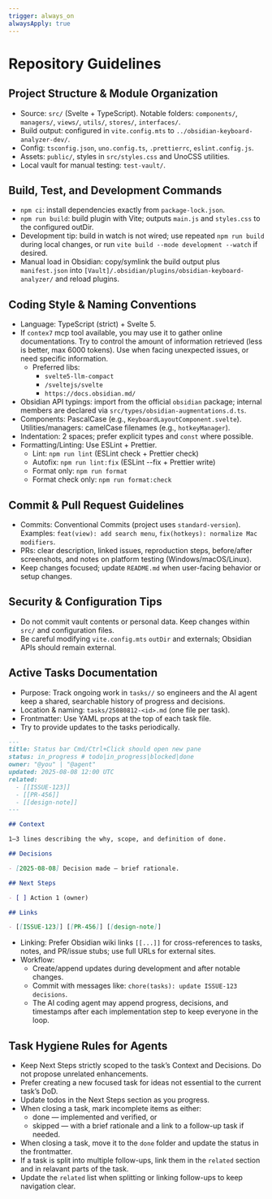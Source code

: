 ```yaml
---
trigger: always_on
alwaysApply: true
---
```


# Repository Guidelines

## Project Structure & Module Organization

- Source: `src/` (Svelte + TypeScript). Notable folders: `components/`, `managers/`, `views/`, `utils/`, `stores/`, `interfaces/`.
- Build output: configured in `vite.config.mts` to `../obsidian-keyboard-analyzer-dev/`.
- Config: `tsconfig.json`, `uno.config.ts`, `.prettierrc`, `eslint.config.js`.
- Assets: `public/`, styles in `src/styles.css` and UnoCSS utilities.
- Local vault for manual testing: `test-vault/`.

## Build, Test, and Development Commands

- `npm ci`: install dependencies exactly from `package-lock.json`.
- `npm run build`: build plugin with Vite; outputs `main.js` and `styles.css` to the configured outDir.
- Development tip: build in watch is not wired; use repeated `npm run build` during local changes, or run `vite build --mode development --watch` if desired.
- Manual load in Obsidian: copy/symlink the build output plus `manifest.json` into `[Vault]/.obsidian/plugins/obsidian-keyboard-analyzer/` and reload plugins.

## Coding Style & Naming Conventions

- Language: TypeScript (strict) + Svelte 5.
- If `contex7` mcp tool available, you may use it to gather online documentations. Try to control the amount of information retrieved (less is better, max 6000 tokens). Use when facing unexpected issues, or need specific information.
  - Preferred libs:
    - `svelte5-llm-compact`
    - `/sveltejs/svelte`
    - `https://docs.obsidian.md/`
- Obsidian API typings: import from the official `obsidian` package; internal members are declared via `src/types/obsidian-augmentations.d.ts`.
- Components: PascalCase (e.g., `KeyboardLayoutComponent.svelte`). Utilities/managers: camelCase filenames (e.g., `hotkeyManager`).
- Indentation: 2 spaces; prefer explicit types and `const` where possible.
- Formatting/Linting: Use ESLint + Prettier.
  - Lint: `npm run lint` (ESLint check + Prettier check)
  - Autofix: `npm run lint:fix` (ESLint --fix + Prettier write)
  - Format only: `npm run format`
  - Format check only: `npm run format:check`

## Commit & Pull Request Guidelines

- Commits: Conventional Commits (project uses `standard-version`). Examples: `feat(view): add search menu`, `fix(hotkeys): normalize Mac modifiers`.
- PRs: clear description, linked issues, reproduction steps, before/after screenshots, and notes on platform testing (Windows/macOS/Linux).
- Keep changes focused; update `README.md` when user-facing behavior or setup changes.

## Security & Configuration Tips

- Do not commit vault contents or personal data. Keep changes within `src/` and configuration files.
- Be careful modifying `vite.config.mts` `outDir` and externals; Obsidian APIs should remain external.

## Active Tasks Documentation

- Purpose: Track ongoing work in `tasks//` so engineers and the AI agent keep a shared, searchable history of progress and decisions.
- Location & naming: `tasks/25080812-<id>.md` (one file per task).
- Frontmatter: Use YAML props at the top of each task file.
- Try to provide updates to the tasks periodically.

```markdown
---
title: Status bar Cmd/Ctrl+Click should open new pane
status: in_progress # todo|in_progress|blocked|done
owner: "@you" | "@agent"
updated: 2025-08-08 12:00 UTC
related:
  - [[ISSUE-123]]
  - [[PR-456]]
  - [[design-note]]
---

## Context

1–3 lines describing the why, scope, and definition of done.

## Decisions

- [2025-08-08] Decision made — brief rationale.

## Next Steps

- [ ] Action 1 (owner)

## Links

- [[ISSUE-123]] [[PR-456]] [[design-note]]
```

- Linking: Prefer Obsidian wiki links `[[...]]` for cross-references to tasks, notes, and PR/issue stubs; use full URLs for external sites.
- Workflow:
  - Create/append updates during development and after notable changes.
  - Commit with messages like: `chore(tasks): update ISSUE-123 decisions`.
  - The AI coding agent may append progress, decisions, and timestamps after each implementation step to keep everyone in the loop.

## Task Hygiene Rules for Agents

- Keep Next Steps strictly scoped to the task’s Context and Decisions. Do not propose unrelated enhancements.
- Prefer creating a new focused task for ideas not essential to the current task’s DoD.
- Update todos in the Next Steps section as you progress.
- When closing a task, mark incomplete items as either:
  - done — implemented and verified, or
  - skipped — with a brief rationale and a link to a follow-up task if needed.
- When closing a task, move it to the `done` folder and update the status in the frontmatter.
- If a task is split into multiple follow-ups, link them in the `related` section and in relavant parts of the task.
- Update the `related` list when splitting or linking follow-ups to keep navigation clear.
